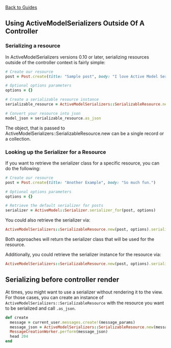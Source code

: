 [Back to Guides](../README.md)

## Using ActiveModelSerializers Outside Of A Controller

### Serializing a resource

In ActiveModelSerializers versions 0.10 or later, serializing resources outside of the controller context is fairly simple:

```ruby
# Create our resource
post = Post.create(title: "Sample post", body: "I love Active Model Serializers!")

# Optional options parameters
options = {}

# Create a serializable resource instance
serializable_resource = ActiveModelSerializers::SerializableResource.new(post, options)

# Convert your resource into json
model_json = serializable_resource.as_json
```
The object, that is passed to ActiveModelSerializers::SerializableResource.new can be a single record or a collection.

### Looking up the Serializer for a Resource

If you want to retrieve the serializer class for a specific resource, you can do the following:

```ruby
# Create our resource
post = Post.create(title: "Another Example", body: "So much fun.")

# Optional options parameters
options = {}

# Retrieve the default serializer for posts
serializer = ActiveModel::Serializer.serializer_for(post, options)
```

You could also retrieve the serializer via:

```ruby
ActiveModelSerializers::SerializableResource.new(post, options).serializer
```

Both approaches will return the serializer class that will be used for the resource.

Additionally, you could retrieve the serializer instance for the resource via:

```ruby
ActiveModelSerializers::SerializableResource.new(post, options).serializer_instance
```

## Serializing before controller render

At times, you might want to use a serializer without rendering it to the view. For those cases, you can create an instance of `ActiveModelSerializers::SerializableResource` with
the resource you want to be serialized and call `.as_json`.

```ruby
def create
  message = current_user.messages.create!(message_params)
  message_json = ActiveModelSerializers::SerializableResource.new(message).as_json
  MessageCreationWorker.perform(message_json)
  head 204
end
```
